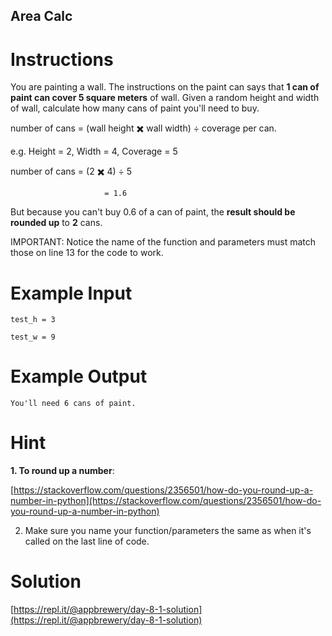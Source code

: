 ## Area Calc

# Instructions

You are painting a wall. The instructions on the paint can says that **1 can of paint can cover 5 square meters** of wall. Given a random height and width of wall, calculate how many cans of paint you'll need to buy.

number of cans = (wall height ✖️ wall width) ÷ coverage per can. 

e.g. Height = 2, Width = 4, Coverage = 5

number of cans = (2 ✖️ 4) ÷ 5 

                         = 1.6

But because you can't buy 0.6 of a can of paint, the **result should be rounded up** to **2** cans. 

IMPORTANT: Notice the name of the function and parameters must match those on line 13 for the code to work.

# Example Input

```
test_h = 3
```

```
test_w = 9
```

# Example Output

```
You'll need 6 cans of paint.
```

   

# Hint

**1. To round up a number**: 

[https://stackoverflow.com/questions/2356501/how-do-you-round-up-a-number-in-python](https://stackoverflow.com/questions/2356501/how-do-you-round-up-a-number-in-python)

2. Make sure you name your function/parameters the same as when it's called on the last line of code. 


# Solution

[https://repl.it/@appbrewery/day-8-1-solution](https://repl.it/@appbrewery/day-8-1-solution)